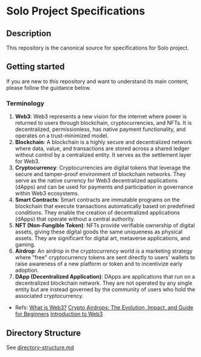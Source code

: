 # Solo Project Specifications


## Description

This repository is the canonical source for specifications for Solo project.

## Getting started

If you are new to this repository and want to understand its main content, please follow the guidance below.

### Terminology

1. **Web3**: Web3 represents a new vision for the internet where power is returned to users through blockchain, cryptocurrencies, and NFTs. It is decentralized, permissionless, has native payment functionality, and operates on a trust-minimized model. 
2. **Blockchain**: A blockchain is a highly secure and decentralized network where data, value, and transactions are stored across a shared ledger without control by a centralized entity. It serves as the settlement layer for Web3. 
3. **Cryptocurrency**: Cryptocurrencies are digital tokens that leverage the secure and tamper-proof environment of blockchain networks. They serve as the native currency for Web3 decentralized applications (dApps) and can be used for payments and participation in governance within Web3 ecosystems. 
4. **Smart Contracts**: Smart contracts are immutable programs on the blockchain that execute transactions automatically based on predefined conditions. They enable the creation of decentralized applications (dApps) that operate without a central authority. 
5. **NFT (Non-Fungible Token)**: NFTs provide verifiable ownership of digital assets, giving these digital goods the same uniqueness as physical assets. They are significant for digital art, metaverse applications, and gaming. 
6. **Airdrop**: An airdrop in the cryptocurrency world is a marketing strategy where "free" cryptocurrency tokens are sent directly to users' wallets to raise awareness of a new platform or token and to incentivize early adoption. 
7. **DApp (Decentralized Application)**: DApps are applications that run on a decentralized blockchain network. They are not operated by any single entity but are instead governed by the community of users who hold the associated cryptocurrency. 

* Refs: [What is Web3?](https://chain.link/education/web3)  [Crypto Airdrops: The Evolution, Impact, and Guide for Beginners](https://plisio.net/blog/crypto-airdrops) [Introduction to Web3](https://ethereum.org/en/web3/) 

## Directory Structure

See [directory-structure.md](./directory-structure.md)
